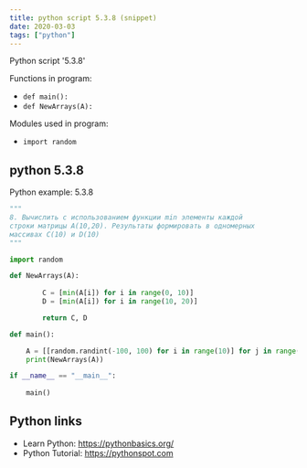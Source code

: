 ```yaml
---
title: python script 5.3.8 (snippet)
date: 2020-03-03
tags: ["python"]
---
```

Python script '5.3.8'

Functions in program: 
* `def main():`
* `def NewArrays(A):`

Modules used in program: 
* `import random`

## python 5.3.8

Python example: 5.3.8

```python
"""
8. Вычислить с использованием функции min элементы каждой
строки матрицы A(10,20). Результаты формировать в одномерных
массивах C(10) и D(10)
"""

import random

def NewArrays(A):
        
        C = [min(A[i]) for i in range(0, 10)]
        D = [min(A[i]) for i in range(10, 20)]

        return C, D

def main():

	A = [[random.randint(-100, 100) for i in range(10)] for j in range(20)]
	print(NewArrays(A))

if __name__ == "__main__":
	
    main()


```

## Python links

- Learn Python: https://pythonbasics.org/
- Python Tutorial: https://pythonspot.com
